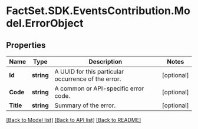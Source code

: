# FactSet.SDK.EventsContribution.Model.ErrorObject

## Properties

Name | Type | Description | Notes
------------ | ------------- | ------------- | -------------
**Id** | **string** | A UUID for this particular occurrence of the error. | [optional] 
**Code** | **string** | A common or API-specific error code. | [optional] 
**Title** | **string** | Summary of the error. | [optional] 

[[Back to Model list]](../README.md#documentation-for-models) [[Back to API list]](../README.md#documentation-for-api-endpoints) [[Back to README]](../README.md)

